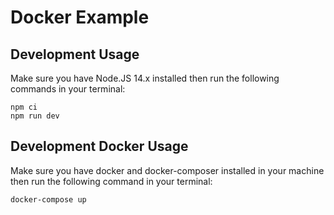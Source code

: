 # Docker Example

## Development Usage
Make sure you have Node.JS 14.x installed then run the following commands in your terminal:
```
npm ci
npm run dev
```

## Development Docker Usage
Make sure you have docker and docker-composer installed in your machine then run the following command in your terminal:
```
docker-compose up
```
